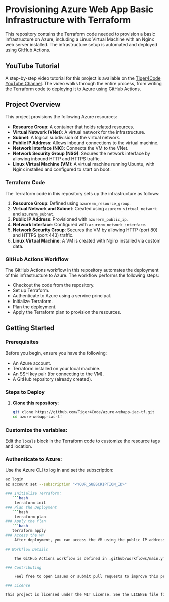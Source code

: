 # Provisioning Azure Web App Basic Infrastructure with Terraform

This repository contains the Terraform code needed to provision a basic infrastructure on Azure, including a Linux Virtual Machine with an Nginx web server installed. The infrastructure setup is automated and deployed using GitHub Actions.

## YouTube Tutorial

A step-by-step video tutorial for this project is available on the [Tiger4Code YouTube Channel](https://www.youtube.com/@tiger4code). The video walks through the entire process, from writing the Terraform code to deploying it to Azure using GitHub Actions.

## Project Overview

This project provisions the following Azure resources:
- **Resource Group**: A container that holds related resources.
- **Virtual Network (VNet)**: A virtual network for the infrastructure.
- **Subnet**: A logical subdivision of the virtual network.
- **Public IP Address**: Allows inbound connections to the virtual machine.
- **Network Interface (NIC)**: Connects the VM to the VNet.
- **Network Security Group (NSG)**: Secures the network interface by allowing inbound HTTP and HTTPS traffic.
- **Linux Virtual Machine (VM)**: A virtual machine running Ubuntu, with Nginx installed and configured to start on boot.

### Terraform Code

The Terraform code in this repository sets up the infrastructure as follows:

1. **Resource Group**: Defined using `azurerm_resource_group`.
2. **Virtual Network and Subnet**: Created using `azurerm_virtual_network` and `azurerm_subnet`.
3. **Public IP Address**: Provisioned with `azurerm_public_ip`.
4. **Network Interface**: Configured with `azurerm_network_interface`.
5. **Network Security Group**: Secures the VM by allowing HTTP (port 80) and HTTPS (port 443) traffic.
6. **Linux Virtual Machine**: A VM is created with Nginx installed via custom data.

### GitHub Actions Workflow

The GitHub Actions workflow in this repository automates the deployment of this infrastructure to Azure. The workflow performs the following steps:
- Checkout the code from the repository.
- Set up Terraform.
- Authenticate to Azure using a service principal.
- Initialize Terraform.
- Plan the deployment.
- Apply the Terraform plan to provision the resources.

## Getting Started

### Prerequisites

Before you begin, ensure you have the following:
- An Azure account.
- Terraform installed on your local machine.
- An SSH key pair (for connecting to the VM).
- A GitHub repository (already created).

### Steps to Deploy

1. **Clone this repository**:
   ```bash
   git clone https://github.com/Tiger4Code/azure-webapp-iac-tf.git
   cd azure-webapp-iac-tf
### Customize the variables:
Edit the `locals` block in the Terraform code to customize the resource tags and location.

### Authenticate to Azure:
Use the Azure CLI to log in and set the subscription:

```bash
az login
az account set --subscription "<YOUR_SUBSCRIPTION_ID>"

### Initialize Terraform:
   ```bash
    terraform init
### Plan the Deployment
   ```bash
    terraform plan
### Apply the Plan
   ```bash
   terraform apply
### Access the VM
    After deployment, you can access the VM using the public IP address and SSH. Open a web browser and navigate to the public IP address to see the Nginx default page.

## Workflow Details

    The GitHub Actions workflow is defined in .github/workflows/main.yml. The workflow automates the deployment process and can be triggered by a push to the main branch.

### Contributing

    Feel free to open issues or submit pull requests to improve this project.

### License

This project is licensed under the MIT License. See the LICENSE file for details.

